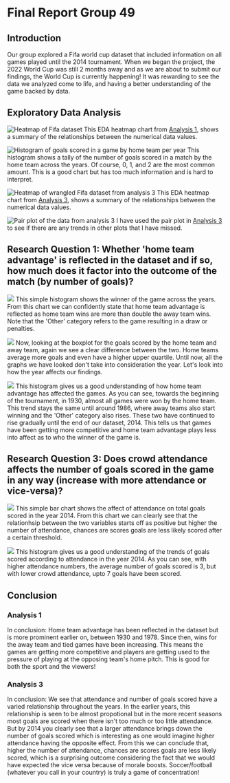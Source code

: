 # Final Report Group 49

## Introduction
Our group explored a Fifa world cup dataset that included information on all games played until the 2014 tournament. When we began the project, the 2022 World Cup was still 2 months away and as we are about to submit our findings, the World Cup is currently happening! It was rewarding to see the data we analyzed come to life, and having a better understanding of the game backed by data. 

## Exploratory Data Analysis

![Heatmap of Fifa dataset](/images/analysis1_eda1.png)
This EDA heatmap chart from [Analysis 1](notebooks/analysis1.ipynb), shows a summary of the relationships between the numerical data values.

![Histogram of goals scored in a game by home team per year](/images/analysis1_eda2.png)
This histogram shows a tally of the number of goals scored in a match by the home team across the years. Of course, 0, 1, and 2 are the most common amount. This is a good chart but has too much information and is hard to interpret.

![Heatmap of wrangled Fifa dataset from analysis 3](/images/analysis3_eda1.png)
This EDA heatmap chart from [Analysis 3](notebooks/analysis3.ipynb), shows a summary of the relationships between the numerical data values.

![Pair plot of the data from analysis 3](/images/analysis3_eda2.png)
I have used the pair plot in [Analysis 3](notebooks/analysis3.ipynb) to see if there are any trends in other plots that I have missed.


## Research Question 1: Whether 'home team advantage' is reflected in the dataset and if so, how much does it factor into the outcome of the match (by number of goals)?

![](/images/analysis1_rq1.png)
This simple histogram shows the winner of the game across the years. From this chart we can confidently state that home team advantage is reflected as home team wins are more than double the away team wins. Note that the 'Other' category refers to the game resulting in a draw or penalties. 

![](/images/analysis1_rq2.png)
Now, looking at the boxplot for the goals scored by the home team and away team, again we see a clear difference between the two. Home teams average more goals and even have a higher upper quartile. Until now, all the graphs we have looked don't take into consideration the year. Let's look into how the year affects our findings. 

![](/images/analysis1_rq3.png)
This histogram gives us a good understanding of how home team advantage has affected the games. As you can see, towards the beginning of the tournament, in 1930, almost all games were won by the home team. This trend stays the same until around 1986, where away teams also start winning and the 'Other' category also rises. These two have continued to rise gradually until the end of our dataset, 2014. This tells us that games have been getting more competitive and home team advantage plays less into affect as to who the winner of the game is. 


## Research Question 3: Does crowd attendance affects the number of goals scored in the game in any way (increase with more attendance or vice-versa)?

![](/images/analysis3_RQ1.png)
This simple bar chart shows the affect of attendance on total goals scored in the year 2014. From this chart we can clearly see that the relationhsip between the two variables starts off as positive but higher the number of attendance, chances are scores goals are less likely scored after a certain threshold.

![](/images/analysis3_RQ2.png)
This histogram gives us a good understanding of the trends of goals scored according to attendance in the year 2014. As you can see, with higher attendance numbers, the average number of goals scored is 3, but with lower crowd attendance, upto 7 goals have been scored.


## Conclusion

### Analysis 1
In conclusion:
Home team advantage has been reflected in the dataset but is more prominent earlier on, between 1930 and 1978. Since then, wins for the away team and tied games have been increasing. This means the games are getting more competitive and players are getting used to the pressure of playing at the opposing team's home pitch. This is good for both the sport and the viewers!

### Analysis 3
In conclusion:
We see that attendance and number of goals scored have a varied relationship throughout the years. In the earlier years, this relationship is seen to be almost propotional but in the more recent seasons most goals are scored when there isn't too much or too little attendance. But by 2014 you clearly see that a larger attendance brings down the number of goals scored which is interesting as one would imagine higher attendance having the opposite effect. From this we can conclude that, higher the number of attendance, chances are scores goals are less likely scored, which is a surprising outcome considering the fact that we would have expected the vice versa because of morale boosts. Soccer/football (whatever you call in your country) is truly a game of concentration!
